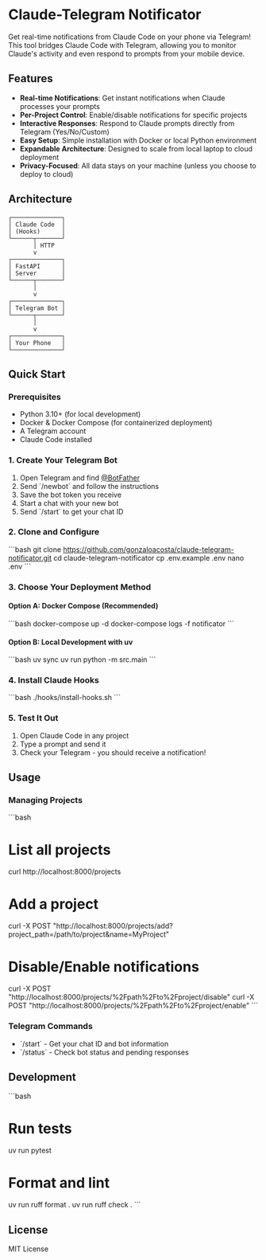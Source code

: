 # Claude-Telegram Notificator

Get real-time notifications from Claude Code on your phone via Telegram! This tool bridges Claude Code with Telegram, allowing you to monitor Claude's activity and even respond to prompts from your mobile device.

## Features

- **Real-time Notifications**: Get instant notifications when Claude processes your prompts
- **Per-Project Control**: Enable/disable notifications for specific projects
- **Interactive Responses**: Respond to Claude prompts directly from Telegram (Yes/No/Custom)
- **Easy Setup**: Simple installation with Docker or local Python environment
- **Expandable Architecture**: Designed to scale from local laptop to cloud deployment
- **Privacy-Focused**: All data stays on your machine (unless you choose to deploy to cloud)

## Architecture

```
┌──────────────┐
│ Claude Code  │
│ (Hooks)      │
└──────┬───────┘
       │ HTTP
       v
┌──────────────┐
│ FastAPI      │
│ Server       │
└──────┬───────┘
       │
       v
┌──────────────┐
│ Telegram Bot │
└──────┬───────┘
       │
       v
┌──────────────┐
│ Your Phone   │
└──────────────┘
```

## Quick Start

### Prerequisites

- Python 3.10+ (for local development)
- Docker & Docker Compose (for containerized deployment)
- A Telegram account
- Claude Code installed

### 1. Create Your Telegram Bot

1. Open Telegram and find [@BotFather](https://t.me/BotFather)
2. Send \`/newbot\` and follow the instructions
3. Save the bot token you receive
4. Start a chat with your new bot
5. Send \`/start\` to get your chat ID

### 2. Clone and Configure

\`\`\`bash
git clone https://github.com/gonzaloacosta/claude-telegram-notificator.git
cd claude-telegram-notificator
cp .env.example .env
nano .env
\`\`\`

### 3. Choose Your Deployment Method

#### Option A: Docker Compose (Recommended)

\`\`\`bash
docker-compose up -d
docker-compose logs -f notificator
\`\`\`

#### Option B: Local Development with uv

\`\`\`bash
uv sync
uv run python -m src.main
\`\`\`

### 4. Install Claude Hooks

\`\`\`bash
./hooks/install-hooks.sh
\`\`\`

### 5. Test It Out

1. Open Claude Code in any project
2. Type a prompt and send it
3. Check your Telegram - you should receive a notification!

## Usage

### Managing Projects

\`\`\`bash
# List all projects
curl http://localhost:8000/projects

# Add a project
curl -X POST "http://localhost:8000/projects/add?project_path=/path/to/project&name=MyProject"

# Disable/Enable notifications
curl -X POST "http://localhost:8000/projects/%2Fpath%2Fto%2Fproject/disable"
curl -X POST "http://localhost:8000/projects/%2Fpath%2Fto%2Fproject/enable"
\`\`\`

### Telegram Commands

- \`/start\` - Get your chat ID and bot information
- \`/status\` - Check bot status and pending responses

## Development

\`\`\`bash
# Run tests
uv run pytest

# Format and lint
uv run ruff format .
uv run ruff check .
\`\`\`

## License

MIT License
